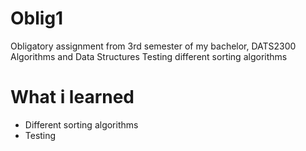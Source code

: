 # Oblig1
Obligatory assignment from 3rd semester of my bachelor,
DATS2300 Algorithms and Data Structures
Testing different sorting algorithms
# What i learned
- Different sorting algorithms
- Testing
